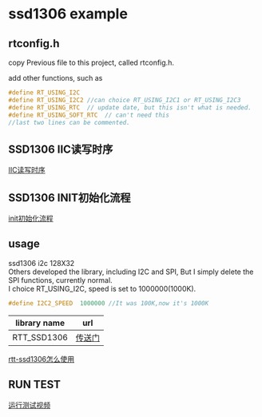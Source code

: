 # ssd1306 example

## rtconfig.h

copy Previous file to this project, called rtconfig.h.

add other functions, such as  

```C
#define RT_USING_I2C
#define RT_USING_I2C2 //can choice RT_USING_I2C1 or RT_USING_I2C3
#define RT_USING_RTC  // update date, but this isn't what is needed.
#define RT_USING_SOFT_RTC  // can't need this
//last two lines can be commented.
```

## SSD1306 IIC读写时序

[IIC读写时序](https://github.com/rx-ted/N32-RTT/blob/main/example/02SSD1306/doc/SSD1306%20IIC%E8%AF%BB%E5%86%99%E6%97%B6%E5%BA%8F.png)

## SSD1306 INIT初始化流程

[init初始化流程](https://github.com/rx-ted/N32-RTT/blob/main/example/02SSD1306/doc/init%E5%88%9D%E5%A7%8B%E5%8C%96%E6%B5%81%E7%A8%8B.png)

## usage

ssd1306 i2c 128X32  
Others developed the library, including I2C and SPI, But I simply delete the SPI functions, currently normal.  
I choice RT_USING_I2C, speed is set to 1000000(1000K).

```c
#define I2C2_SPEED  1000000 //It was 100K,now it's 1000K
```

| library name |                          url                           |
| :----------: | :----------------------------------------------------: |
| RTT_SSD1306  | [传送门](https://github.com/luhuadong/rtt-ssd1306.git) |

[rtt-ssd1306怎么使用](../../packages/rtt-ssd1306/README.md)


## RUN TEST

[运行测试视频](https://github.com/rx-ted/N32-RTT/blob/main/example/02SSD1306/doc/test.mp4)
